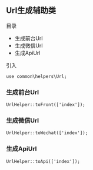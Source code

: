 ## Url生成辅助类

目录

- 生成前台Url
- 生成微信Url
- 生成ApiUrl

引入

```
use common\helpers\Url;
```

### 生成前台Url

```
UrlHelper::toFront(['index']);
```

### 生成微信Url

```
UrlHelper::toWechat(['index']);
```

### 生成ApiUrl

```
UrlHelper::toApi(['index']);
```
